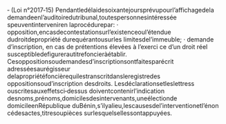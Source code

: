 ‐ (Loi n°2017‐15) Pendantledélaidesoixantejoursprévupourl’affichagedela demandeenl’auditoiredutribunal,toutespersonnesintéressée speuventinterveniren laprocédurepar:
· opposition,encasdecontestationsurl’existenceoul’étendue dudroitdepropriété
durequérantousurles limitesdel’immeuble;
· demande d’inscription, en cas de prétentions élevées à l’exerci ce d’un droit réel
susceptibledefigurerautitrefoncieràétablir.
Cesoppositionsoudemandesd’inscriptionsontfaitesparécrit adresséesaurégisseur delapropriétéfoncièrequilestranscritdansleregistredes oppositionsoud’inscription desdroits.
Lesdéclarationsetleslettress ouscritesauxeffetsci‐dessus doiventcontenirl’indication desnoms,prénoms,domicilesdesintervenants,uneélectionde domicileenRépublique duBénin,s’ilyalieu,lescausesdel’interventionetl’énon cédesactes,titresoupièces surlesquelsellessontappuyées.